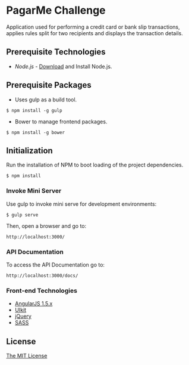 # PagarMe Challenge

Application used for performing a credit card or bank slip transactions, applies 
rules split for two recipients and displays the transaction details.

## Prerequisite Technologies

* *Node.js* - [Download](http://nodejs.org/download/) and Install Node.js. 

## Prerequisite Packages

* Uses gulp as a build tool.
```
$ npm install -g gulp
```

* Bower to manage frontend packages.
```
$ npm install -g bower
```

## Initialization

Run the installation of NPM to boot loading of the project dependencies.
```
$ npm install
```

### Invoke Mini Server

Use gulp to invoke mini serve for development environments:
```
$ gulp serve
```

Then, open a browser and go to:
```
http://localhost:3000/
```

### API Documentation

To access the API Documentation go to:
```
http://localhost:3000/docs/
```

### Front-end Technologies

- [AngularJS 1.5.x](https://docs.angularjs.org/api)
- [UIkit](http://getuikit.com/docs/core.html)
- [jQuery](http://api.jquery.com)
- [SASS](http://sass-lang.com)

## License
[The MIT License](http://opensource.org/licenses/MIT)
